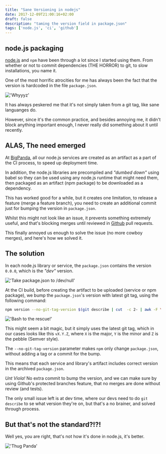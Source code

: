 ```yaml
---
title: "Sane Versioning in nodejs"
date: 2017-12-09T21:00:16+02:00
draft: false
description: "taming the version field in package.json"
tags: ['node.js', 'ci', 'github']
---
```


## node.js packaging

[node.js](https://nodejs.org) and `npm` have been through a lot since I started using them.
From whether or not to commit dependencies (THE HORROR) to git, to slow installations, you name it.

One of the most horrific atrocities for me has always been the fact that the version is hardcoded in the file `package.json`.

!['Whyyyz'](/images/why-hardcode.jpg)

It has always peskered me that it's not simply taken from a git tag, like sane languanges do.

However, since it's the common practice, and besides annoying me, it didn't block anything important enough, I never really did something about it until recently.

## ALAS, The need emerged

At [BigPanda](https://bigpanda.io), all our node.js services are created as an artifact as a part of the CI process, to speed up deployment time.

In addition, the node.js libraries are precompiled and _"dumbed down"_ using babel so they can be used using any node.js runtime that might need them, then packaged as an artifact (npm package) to be downloaded as a dependency.

This has worked good for a while, but it creates one limitation, to release a feature (merge a feature branch), you need to create an additional commit just for bumping the version in `package.json`.

Whilst this might not look like an issue, it prevents something extremely useful, and that's blocking merges until reviewed in [Github](https://github.com) pull requests.

This finally annoyed us enough to solve the issue (no more cowboy merges), and here's how we solved it.

## The solution

In each node.js library or service, the `package.json` contains the version `0.0.0`, which is the _"dev"_ version.

!['Take package.json to /dev/null'](/images/take-package-json-to-dev-null.jpg)

At the CI build, before creating the artifact to be uploaded (service or npm package), we bump the `package.json`'s version with latest git tag, using the following command:

```bash
npm version --no-git-tag-version $(git describe | cut  -c 2- | awk -F \- '{print $1};')
```

!['Bash to the rescue!'](/images/here-i-bash.jpg)

This might seem a bit magic, but it simply uses the latest git tag, which in our cases looks like this `vX.Y.Z`, where `X` is the major, `Y` is the minor and `Z` is the pebble (Semver style).

The `--no-git-tag-version` parameter makes `npm` only change `package.json`, without adding a tag or a commit for the bump.

This means that each service and library's artifact includes correct version in the archived `package.json`.

_Unt Viola!_ No extra commit to bump the version, and we can make sure by using Github's protected branches feature, that no merges are done without review (and tests).

The only small issue left is at dev time, where our devs need to do `git describe` to se what version they're on, but that's a no brainer, and solved through process.

## But that's not the standard?!?!

Well yes, you are right, that's not how it's done in node.js, it's better.

!['Thug Panda'](/images/panda-deb.jpg)
